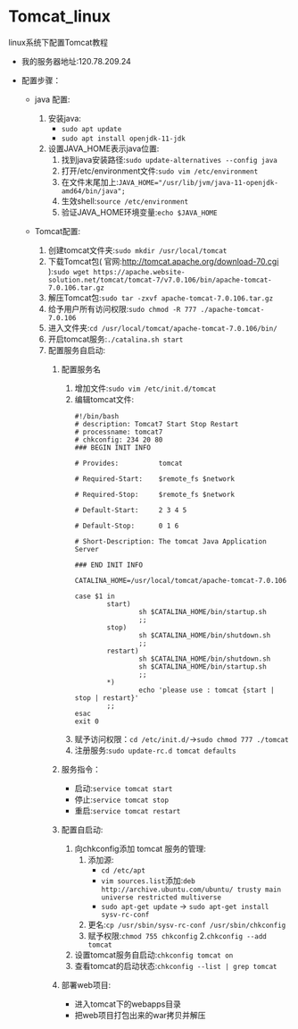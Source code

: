 # Tomcat_linux
linux系统下配置Tomcat教程
* 我的服务器地址:120.78.209.24

* 配置步骤：
	* java 配置:
		1. 安装java:
			* `sudo apt update`
			* `sudo apt install openjdk-11-jdk`
		2. 设置JAVA_HOME表示java位置:
			1. 找到java安装路径:`sudo update-alternatives --config java`
			2. 打开/etc/environment文件:`sudo vim /etc/environment`
			3. 在文件末尾加上:`JAVA_HOME="/usr/lib/jvm/java-11-openjdk-amd64/bin/java";`
			4. 生效shell:`source /etc/environment`
			5. 验证JAVA_HOME环境变量:`echo $JAVA_HOME`
			
	* Tomcat配置:
		1. 创建tomcat文件夹:`sudo mkdir /usr/local/tomcat`
		2. 下载Tomcat包( 官网:http://tomcat.apache.org/download-70.cgi ):`sudo wget https://apache.website-solution.net/tomcat/tomcat-7/v7.0.106/bin/apache-tomcat-7.0.106.tar.gz`
		3. 解压Tomcat包:`sudo tar -zxvf apache-tomcat-7.0.106.tar.gz`
		4. 给予用户所有访问权限:`sudo chmod -R 777 ./apache-tomcat-7.0.106`
		5. 进入文件夹:`cd /usr/local/tomcat/apache-tomcat-7.0.106/bin/`
		6. 开启tomcat服务:`./catalina.sh start`
		7. 配置服务自启动:
			1. 配置服务名
				1. 增加文件:`sudo vim /etc/init.d/tomcat` 
				2. 编辑tomcat文件:
					```
					#!/bin/bash
					# description: Tomcat7 Start Stop Restart
					# processname: tomcat7
					# chkconfig: 234 20 80
					### BEGIN INIT INFO

					# Provides:          tomcat

					# Required-Start:    $remote_fs $network

					# Required-Stop:     $remote_fs $network

					# Default-Start:     2 3 4 5

					# Default-Stop:      0 1 6

					# Short-Description: The tomcat Java Application Server

					### END INIT INFO

					CATALINA_HOME=/usr/local/tomcat/apache-tomcat-7.0.106

					case $1 in
							start)
									sh $CATALINA_HOME/bin/startup.sh
									;;
							stop)
									sh $CATALINA_HOME/bin/shutdown.sh
									;;
							restart)
									sh $CATALINA_HOME/bin/shutdown.sh
									sh $CATALINA_HOME/bin/startup.sh
									;;
							*)
									echo 'please use : tomcat {start | stop | restart}'
							;;
					esac
					exit 0
					```
				3. 赋予访问权限：`cd /etc/init.d/`->`sudo chmod 777 ./tomcat`
				4. 注册服务:`sudo update-rc.d tomcat defaults`
			2. 服务指令：
				* 启动:`service tomcat start`
				* 停止:`service tomcat stop`
				* 重启:`service tomcat restart`
			3. 配置自启动:
				1. 向chkconfig添加 tomcat 服务的管理:
					1. 添加源:
						* `cd /etc/apt`
						* `vim sources.list`添加:`deb http://archive.ubuntu.com/ubuntu/ trusty main universe restricted multiverse`
						* `sudo apt-get update` -> `sudo apt-get install sysv-rc-conf `
					2. 更名:`cp /usr/sbin/sysv-rc-conf /usr/sbin/chkconfig`
					3. 赋予权限:`chmod 755 chkconfig`
				2.`chkconfig --add tomcat`
				3. 设置tomcat服务自启动:`chkconfig tomcat on`
				4. 查看tomcat的启动状态:`chkconfig --list | grep tomcat`
			
			4. 部署web项目:
				* 进入tomcat下的webapps目录
				* 把web项目打包出来的war拷贝并解压
				
				
				
				
				
				
				